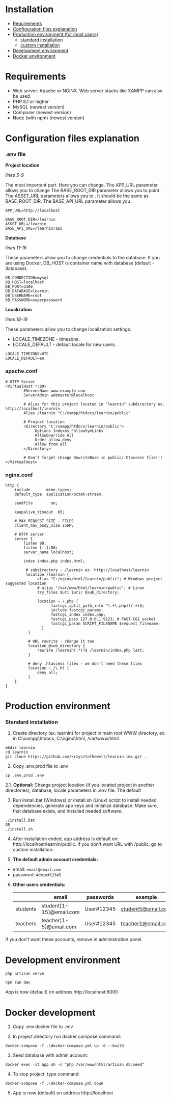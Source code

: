# Installation

* [Requirements](#requirements)
* [Configuration files explanation](#configuration-files-explanation)
* [Production environment (for most users)](#production-environment)
  - [standard installation](#production-standard)
  - [custom installation](#production-custom)
* [Development environment](#development)
* [Docker environment](#docker)


# Requirements
* Web server: Apache or NGINX. Web server stacks like XAMPP can also be used.
* PHP 8.1 or higher
* MySQL (newest version)
* Composer (newest version)
* Node (with npm) (newest version)


# Configuration files explanation
### .env file

**Project location**

*lines 5-9*

The most important part. Here you can change.
The APP_URL parameter allows you to change
The BASE_ROOT_DIR parameter allows you to point . 
The ASSET_URL parameters allows you to . It should be the same as BASE_ROOT_DIR.
The BASE_API_URL parameter allows you . 
```
APP_URL=http://localhost

BASE_ROOT_DIR=/learnin
ASSET_URL=/learnin
BASE_API_URL=/learnin/api
```

**Database**

*lines 11-16*

These parameters allow you to change credentials to the database. If you are using Docker, DB_HOST is container name with database (default - database).
```
DB_CONNECTION=mysql
DB_HOST=localhost
DB_PORT=3306
DB_DATABASE=learnin
DB_USERNAME=root
DB_PASSWORD=superpassword
```

**Localization**

*lines 18-19*

These parameters allow you to change localization settings:
* LOCALE_TIMEZONE - timezone.
* LOCALE_DEFAULT - default locale for new users.
```
LOCALE_TIMEZONE=UTC
LOCALE_DEFAULT=en
```

### apache.conf
```apacheconf
# HTTP Server
<VirtualHost *:80>
        #ServerName www.example.com
        ServerAdmin webmaster@localhost

        # Alias for this project located in "learnin" subdirectory ex. http://localhost/learnin
        Alias /learnin "C:/xampp/htdocs/learnin/public"

        # Project location
        <Directory "C:/xampp/htdocs/learnin/public">
             Options Indexes FollowSymLinks
             AllowOverride All
             Order allow,deny
             Allow from all
        </Directory>

        # Don't forget change RewriteBase in public/.htaccess file!!!
</VirtualHost>
```

### nginx.conf
```nginx configuration
http {
    include       mime.types;
    default_type  application/octet-stream;

    sendfile        on;

    keepalive_timeout  65;

    # MAX REQUEST SIZE - FILES
    client_max_body_size 256M;

    # HTTP server
	server {
        listen 80;
        listen [::]:80;
        server_name localhost;

        index index.php index.html;

         # subdirectory - /learnin ex. http://localhost/learnin
         location /learnin {
              alias "C:/nginx/html/learnin/public"; # Windows project suggested location
              # alias "/var/www/html/learnin/public"; # Linux
              try_files $uri $uri/ @sub_directory;

              location ~ \.php {
                    fastcgi_split_path_info ^(.+\.php)(/.+)$;
                    include fastcgi_params;
                    fastcgi_index index.php;
                    fastcgi_pass 127.0.0.1:9123; # FAST-CGI socket
                    fastcgi_param SCRIPT_FILENAME $request_filename;
                }
          }

          # URL rewrite - change it too
          location @sub_directory {
              rewrite /learnin(.*)?$ /learnin/index.php last;
          }

          # deny .htaccess files - we don't need these files
          location ~ /\.ht {
              deny all;
          }
    }
}
```

# Production environment


### Standard installation
1. Create directory (ex. learnin) for project in main root WWW directory, ex. in C:\xampp\htdocs, C:\nginx\html, /var/www/html
```
mkdir learnin
cd learnin
git clone https://github.com/krzysztofhewelt/learnin-lms.git .
```

2. Copy .env.prod file to .env
```
cp .env.prod .env
```

2.1. **Optional:** Change project location (if you located project in another directories), database, locale parameters in .env file.
The default 

3. Run install.bat (Windows) or install.sh (Linux) script to install needed dependencies, generate app keys and initialize database.
Make sure, that database exists, and installed needed software.
```
./install.bat
OR
./install.sh
```

4. After installation ended, app address is default on: http://localhost/learnin/public. 
If you don't want URL with /public, go to custom installation.

5. **The default admin account credentials:**

-   email: `email@email.com`
-   password: `Admin#12345`
6. **Other users credentials:**

   |          | email                   | passwords  | example            |
      |----------|-------------------------|------------|--------------------|
   | students | student[1-15]@email.com | User#12345 | student5@email.com |
   | teachers | teacher[1-5]@email.com  | User#12345 | teacher1@email.com |

If you don't want these accounts, remove in administration panel.


# Development environment

```
php artisan serve
```

```
npm run dev
```

App is now (default) on address http://localhost:8000


# Docker development

1. Copy .env.docker file to .env

2. In project directory run docker compose command:

```
docker-compose -f .\docker-compose.yml up -d --build
```

3. Seed database with admin account:

```
docker exec -it app sh -c "php /var/www/html/artisan db:seed"
```

4. To stop project, type command:

```
docker-compose -f .\docker-compose.yml down
```

5. App is now (default) on address http://localhost
